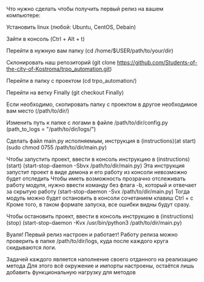 ﻿Что нужно сделать чтобы получить первый релиз на вашем компьютере:

Установить linux (любой: Ubuntu, CentOS, Debain)

Зайти в консоль (Ctrl + Alt + t)

Перейти в нужную вам папку (cd /home/$USER/path/to/your/dir)

Склонировать наш репозиторий (git clone https://github.com/Students-of-the-city-of-Kostroma/trpo_automation.git)

Перейти в папку с проектом (cd trpo_automation/)

Перейти на ветку Finally (git checkout Finally)

Если необходимо, скопировать папку с проектом в другое необходимое вам место (/path/to/dir/)

Изменить путь к папке с логами в файле /path/to/dir/config.py (path_to_logs = "/path/to/dir/logs/")

Сделать файл main.py исполняемым, инструкция в (instructions)(at start) (sudo chmod 0755 /path/to/dir/main.py)

Чтобы запустить проект, ввести в консоль инструкцию в (instructions)(start) (start-stop-daemon -Sbvx /path/to/dir/main.py) Эта инструкция запустит проект в виде демона и его работу из консоли невозможно будет отследить Чтобы иметь возможность прозрачно отслеживать работу модуля, нужно ввести команду без флага -b, который и отвечает за скрытую работу (start-stop-daemon -Svx /path/to/dir/main.py) Тогда модуль можно будет остановить в консоли сочетанием клавиш Ctrl + c Кроме того, в таком формате запуска, все ошибки видны будут сразу.

Чтобы остановить проект, ввести в консоль инструкцию в (instructions)(stop) (start-stop-daemon -Kvx /usr/bin/python3 /path/to/dir/main.py)

Вуаля! Первый релиз настроен и работает! Работу релиза можно проверить в папке /path/to/dir/logs, куда после каждого круга скидываются логи.

Задачей каждого является наполнение своего отданного на реализацию метода Для этого всё окружение и импорты настроены, остаётся лишь добавить функциональную нагрузку для методов